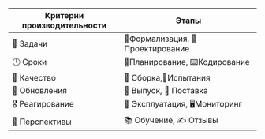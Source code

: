 |  Критерии производительности | Этапы |
|---|---|
|📌 Задачи|📝Формализация, 📐Проектирование|
|🕒 Сроки|📅Планирование, ⌨️Кодирование|
|🚦 Качество|🔧 Сборка,🐞Испытания|
|🔄 Обновления|🚀 Выпуск, 🚚 Поставка|
|🎖️ Реагирование|🤖 Эксплуатация, 🖥️Мониторинг|
|🌟 Перспективы|📚 Обучение, ✍️ Отзывы|